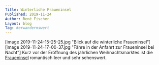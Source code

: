 ```yaml
---
Title: Winterliche Fraueninsel
Published: 2019-11-24
Author: René Fischer
Layout: blog
Tag: #erwandernswert
---
```

[image 2019-11-24-15-25-25.jpg "Blick auf die winterliche Fraueninsel"]
[image 2019-11-24-17-00-37.jpg "Fähre in der Anfahrt zur Fraueninsel bei Nacht"]
Kurz vor der Eröffnung des jährlichen Weihnachtsmarktes ist die [Fraueninsel](https://de.wikipedia.org/wiki/Fraueninsel) romantisch leer und sehr sehenswert.

